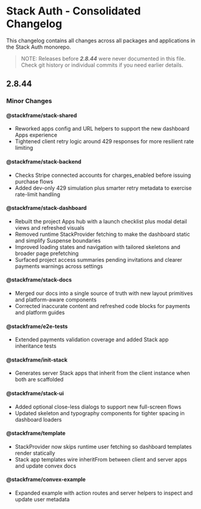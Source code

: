 # Stack Auth - Consolidated Changelog

This changelog contains all changes across all packages and applications in the Stack Auth monorepo.

> NOTE: Releases before ***2.8.44*** were never documented in this file. Check git history or individual commits if you need earlier details.

## 2.8.44

### Minor Changes

#### @stackframe/stack-shared

- Reworked apps config and URL helpers to support the new dashboard Apps experience
- Tightened client retry logic around 429 responses for more resilient rate limiting

#### @stackframe/stack-backend

- Checks Stripe connected accounts for charges_enabled before issuing purchase flows
- Added dev-only 429 simulation plus smarter retry metadata to exercise rate-limit handling

#### @stackframe/stack-dashboard

- Rebuilt the project Apps hub with a launch checklist plus modal detail views and refreshed visuals
- Removed runtime StackProvider fetching to make the dashboard static and simplify Suspense boundaries
- Improved loading states and navigation with tailored skeletons and broader page prefetching
- Surfaced project access summaries pending invitations and clearer payments warnings across settings

#### @stackframe/stack-docs

- Merged our docs into a single source of truth with new layout primitives and platform-aware components
- Corrected inaccurate content and refreshed code blocks for payments and platform guides

#### @stackframe/e2e-tests

- Extended payments validation coverage and added Stack app inheritance tests

#### @stackframe/init-stack

- Generates server Stack apps that inherit from the client instance when both are scaffolded

#### @stackframe/stack-ui

- Added optional close-less dialogs to support new full-screen flows
- Updated skeleton and typography components for tighter spacing in dashboard loaders

#### @stackframe/template

- StackProvider now skips runtime user fetching so dashboard templates render statically
- Stack app templates wire inheritFrom between client and server apps and update convex docs

#### @stackframe/convex-example

- Expanded example with action routes and server helpers to inspect and update user metadata

